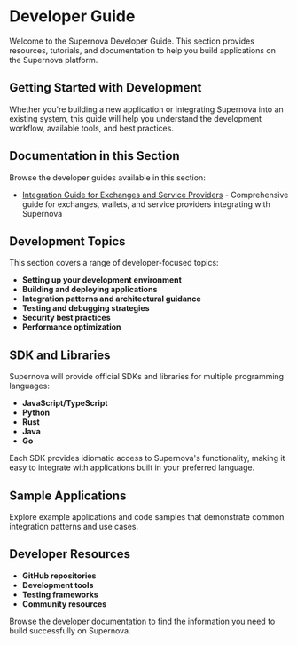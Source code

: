 # Developer Guide

Welcome to the Supernova Developer Guide. This section provides resources, tutorials, and documentation to help you build applications on the Supernova platform.

## Getting Started with Development

Whether you're building a new application or integrating Supernova into an existing system, this guide will help you understand the development workflow, available tools, and best practices.

## Documentation in this Section

Browse the developer guides available in this section:

- [Integration Guide for Exchanges and Service Providers](/docs/developers/integration-guide) - Comprehensive guide for exchanges, wallets, and service providers integrating with Supernova

## Development Topics

This section covers a range of developer-focused topics:

- **Setting up your development environment**
- **Building and deploying applications**
- **Integration patterns and architectural guidance**
- **Testing and debugging strategies**
- **Security best practices**
- **Performance optimization**

## SDK and Libraries

Supernova will provide official SDKs and libraries for multiple programming languages:

- **JavaScript/TypeScript**
- **Python**
- **Rust**
- **Java**
- **Go**


Each SDK provides idiomatic access to Supernova's functionality, making it easy to integrate with applications built in your preferred language.

## Sample Applications

Explore example applications and code samples that demonstrate common integration patterns and use cases.

## Developer Resources

- **GitHub repositories**
- **Development tools**
- **Testing frameworks**
- **Community resources**

Browse the developer documentation to find the information you need to build successfully on Supernova. 